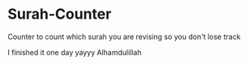# Surah-Counter
Counter to count which surah you are revising so you don't lose track




I finished it one day yayyy Alhamdulillah

